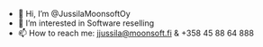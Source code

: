 - 👋 Hi, I’m @JussilaMoonsoftOy
- 👀 I’m interested in Software reselling
- 📫 How to reach me: jjussila@moonsoft.fi & +358 45 88 64 888

<!---
JussilaMoonsoftOy/JussilaMoonsoftOy is a ✨ special ✨ repository because its `README.md` (this file) appears on your GitHub profile.
You can click the Preview link to take a look at your changes.
--->
